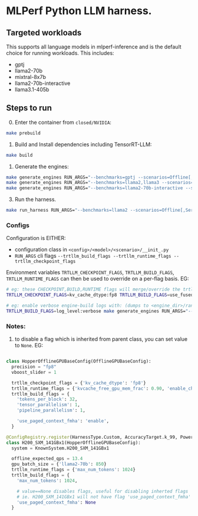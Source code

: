 # MLPerf Python LLM harness.

## Targeted workloads

This supports all language models in mlperf-inference and is the default choice for running workloads.
This includes:

- gptj
- llama2-70b
- mixtral-8x7b
- llama2-70b-interactive
- llama3.1-405b

## Steps to run

0. Enter the container from `closed/NVIDIA`:

```bash
make prebuild
```

1. Build and Install dependencies including TensorRT-LLM:

```bash
make build
```

1. Generate the engines:

```bash
make generate_engines RUN_ARGS="--benchmarks=gptj --scenarios=Offline[,Server] ..."
make generate_engines RUN_ARGS="--benchmarks=llama2,llama3 --scenarios=Offline[,Server] ..."
make generate_engines RUN_ARGS="--benchmarks=llama2-70b-interactive --scenarios=Offline[,Server] ..."
```

3. Run the harness.

```bash
make run_harness RUN_ARGS="--benchmarks=llama2 --scenarios=Offline[,Server] ..."
```

### Configs

Configuration is EITHER:

- configuration class in `<config>/<model>/<scenario>/__init_.py`
- `RUN_ARGS` cli flags `--trtllm_build_flags --trtllm_runtime_flags --trtllm_checkpoint_flags`

Environment variables `TRTLLM_CHECKPOINT_FLAGS`, `TRTLLM_BUILD_FLAGS`, `TRTLLM_RUNTIME_FLAGS` can then be used to override on a per-flag basis. EG:

```bash
# eg: these CHECKPOINT,BUILD,RUNTIME flags will merge/override the trtllm flags from config
TRTLLM_CHECKPOINT_FLAGS=kv_cache_dtype:fp8 TRTLLM_BUILD_FLAGS=use_fused_mlp:enabled,max_batch_size:1024 TRTLLM_RUNTIME_FLAGS=max_num_tokens:32 make run RUN_ARGS="--benchmarks=llama2-70b --scenarios=offline"

# eg: enable verbose engine-build logs with: (dumps to <engine_dir>/rank0.stdout, <engine_dir>/rank0.stderr)
TRTLLM_BUILD_FLAGS=log_level:verbose make generate_engines RUN_ARGS="--benchmarks=llama2-70b --scenarios=offline"
```

### Notes:

1. to disable a flag which is inherited from parent class, you can set value to `None`. EG:

```python

class HopperOfflineGPUBaseConfig(OfflineGPUBaseConfig):
  precision = "fp8"
  vboost_slider = 1

  trtllm_checkpoint_flags = {'kv_cache_dtype': 'fp8'}
  trtllm_runtime_flags = {'kvcache_free_gpu_mem_frac': 0.90, 'enable_chunked_context': True}
  trtllm_build_flags = {
    'tokens_per_block': 32,
    'tensor_parallelism': 1,
    'pipeline_parallelism': 1,

    'use_paged_context_fmha': 'enable',
  }

@ConfigRegistry.register(HarnessType.Custom, AccuracyTarget.k_99, PowerSetting.MaxP)
class H200_SXM_141GBx1(HopperOfflineGPUBaseConfig):
  system = KnownSystem.H200_SXM_141GBx1

  offline_expected_qps = 13.4
  gpu_batch_size = {'llama2-70b': 850}
  trtllm_runtime_flags = {'max_num_tokens': 1024}
  trtllm_build_flags = {
    'max_num_tokens': 1024,

    # value==None disables flags, useful for disabling inherted flags
    # ie. H200_SXM_141GBx1 will not have flag 'use_paged_context_fmha' since value==None
    'use_paged_context_fmha': None
  }
```
